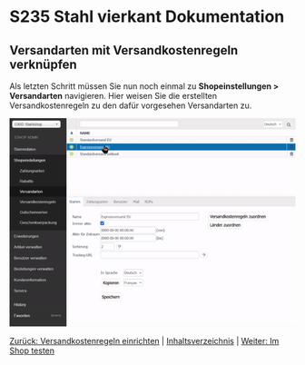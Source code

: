 # S235 Stahl vierkant Dokumentation

## Versandarten mit Versandkostenregeln verknüpfen

Als letzten Schritt müssen Sie nun noch einmal zu **Shopeinstellungen > Versandarten** navigieren.
Hier weisen Sie die erstellten Versandkostenregeln zu den dafür vorgesehen Versandarten zu. 

![Versandarten mit Versandkostenregeln verknüpfen](media/versandart-mit-regel-verknuepfen.gif)

[Zurück: Versandkostenregeln einrichten](versandkostenregeln.md) | [Inhaltsverzeichnis](README.md#inhaltsverzeichnis) | [Weiter: Im Shop testen](im-shop-testen.md)
